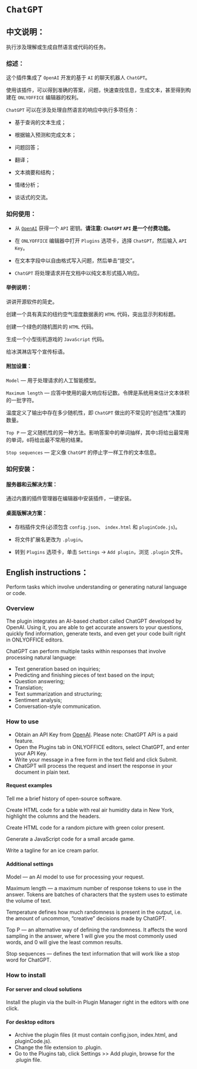 # `ChatGPT`

## 中文说明：

执行涉及理解或生成自然语言或代码的任务。

### 综述：

这个插件集成了 `OpenAI` 开发的基于 `AI` 的聊天机器人 `ChatGPT`。

使用该插件，可以得到准确的答案，问题，快速查找信息，生成文本，甚至得到构建在 `ONLYOFFICE` 编辑器的权利。

`ChatGPT` 可以在涉及处理自然语言的响应中执行多项任务：

- 基于查询的文本生成；

- 根据输入预测和完成文本；

- 问题回答；

- 翻译；

- 文本摘要和结构；

- 情绪分析；

- 谈话式的交流。

### 如何使用：

- 从 [`OpenAI`](https://openai.com/api/) 获得一个 `API` 密钥。**请注意: `ChatGPT` `API` 是一个付费功能。**

- 在 `ONLYOFFICE` 编辑器中打开 `Plugins` 选项卡，选择 `ChatGPT`，然后输入 `API Key`。

- 在文本字段中以自由格式写入问题，然后单击“提交”。

- `ChatGPT` 将处理请求并在文档中以纯文本形式插入响应。

#### 举例说明：

讲讲开源软件的简史。

创建一个具有真实的纽约空气湿度数据表的 `HTML` 代码，突出显示列和标题。

创建一个绿色的随机图片的 `HTML` 代码。

生成一个小型街机游戏的 `JavaScript` 代码。

给冰淇淋店写个宣传标语。

#### 附加设置：

`Model` — 用于处理请求的人工智能模型。

`Maximum length` — 应答中使用的最大响应标记数。令牌是系统用来估计文本体积的一批字符。

温度定义了输出中存在多少随机性，即 `ChatGPT` 做出的不常见的“创造性”决策的数量。

`Top P` — 定义随机性的另一种方法。影响答案中的单词抽样，其中`1`将给出最常用的单词，`0`将给出最不常用的结果。

`Stop sequences` — 定义像 `ChatGPT` 的停止字一样工作的文本信息。

### 如何安装：

#### 服务器和云解决方案：

通过内置的插件管理器在编辑器中安装插件，一键安装。

#### 桌面版解决方案：

- 存档插件文件(必须包含 `config.json`、 `index.html` 和 `pluginCode.js`)。

- 将文件扩展名更改为 `.plugin`。

- 转到 `Plugins` 选项卡，单击 `Settings` -> `Add plugin`，浏览 `.plugin` 文件。

## English instructions：

Perform tasks which involve understanding or generating natural language or code.

### Overview

The plugin integrates an AI-based chatbot called ChatGPT developed by OpenAI. Using it, you are able to get accurate answers to your questions, quickly find information, generate texts, and even get your code built right in ONLYOFFICE editors.

ChatGPT can perform multiple tasks within responses that involve processing natural language:

- Text generation based on inquiries;
- Predicting and finishing pieces of text based on the input;
- Question answering;
- Translation;
- Text summarization and structuring;
- Sentiment analysis;
- Conversation-style communication.

### How to use

- Obtain an API Key from [OpenAI](https://openai.com/api/). Please note: ChatGPT API is a paid feature.
- Open the Plugins tab in ONLYOFFICE editors, select ChatGPT, and enter your API Key.
- Write your message in a free form in the text field and click Submit.
- ChatGPT will process the request and insert the response in your document in plain text.

#### Request examples

Tell me a brief history of open-source software.

Create HTML code for a table with real air humidity data in New York, highlight the columns and the headers.

Create HTML code for a random picture with green color present.

Generate a JavaScript code for a small arcade game.

Write a tagline for an ice cream parlor.

#### Additional settings

Model — an AI model to use for processing your request.

Maximum length — a maximum number of response tokens to use in the answer. Tokens are batches of characters that the system uses to estimate the volume of text.

Temperature defines how much randomness is present in the output, i.e. the amount of uncommon, “creative” decisions made by ChatGPT.

Top P — an alternative way of defining the randomness. It affects the word sampling in the answer, where 1 will give you the most commonly used words, and 0 will give the least common results.

Stop sequences — defines the text information that will work like a stop word for ChatGPT.

### How to install

#### For server and cloud solutions

Install the plugin via the built-in Plugin Manager right in the editors with one click.

#### For desktop editors

- Archive the plugin files (it must contain config.json, index.html, and pluginCode.js).
- Change the file extension to .plugin.
- Go to the Plugins tab, click Settings >> Add plugin, browse for the .plugin file.


